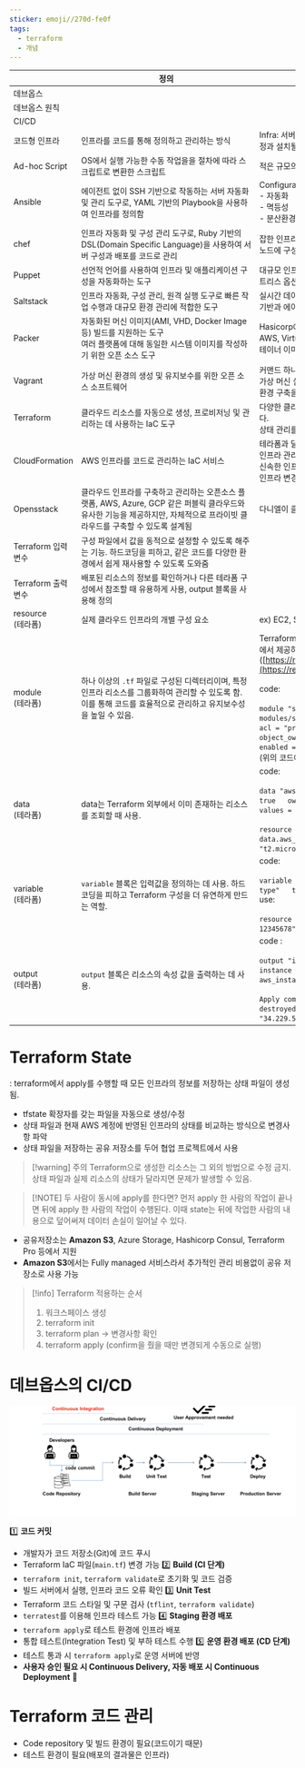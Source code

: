 ```yaml
---
sticker: emoji//270d-fe0f
tags:
  - terraform
  - 개념
---
```


|                   | <div style="width:300px">정의</div>                                                                        | 비고                                                                                                                                                                                                                                                                                                                                                                                                                                                                                                                            |
| ----------------- | -------------------------------------------------------------------------------------------------------- | ----------------------------------------------------------------------------------------------------------------------------------------------------------------------------------------------------------------------------------------------------------------------------------------------------------------------------------------------------------------------------------------------------------------------------------------------------------------------------------------------------------------------------- |
| 데브옵스              |                                                                                                          |                                                                                                                                                                                                                                                                                                                                                                                                                                                                                                                               |
| 데브옵스 원칙           |                                                                                                          |                                                                                                                                                                                                                                                                                                                                                                                                                                                                                                                               |
| CI/CD             |                                                                                                          |                                                                                                                                                                                                                                                                                                                                                                                                                                                                                                                               |
| 코드형 인프라           | 인프라를 코드를 통해 정의하고 관리하는 방식                                                                                 | Infra: 서버, 네트워크, 스토리지 등의 컴퓨팅 자원을 비롯하여 OS의 설정과 설치될 라이브러리 등 소프트웨어 실행에 필요한 모든 환경                                                                                                                                                                                                                                                                                                                                                                                                                                                 |
| Ad-hoc Script     | OS에서 실행 가능한 수동 작업을을 절차에 따라 스크립트로 변환한 스크립트                                                                | 적은 규모의 단순반복 및 단발성 작업에 유용                                                                                                                                                                                                                                                                                                                                                                                                                                                                                                      |
| Ansible           | 에이전트 없이 SSH 기반으로 작동하는 서버 자동화 및 관리 도구로, YAML 기반의 Playbook을 사용하여 인프라를 정의함                                  | Configuration Management Tool  <br>- 자동화  <br>- 멱등성  <br>- 분산환경 자체 지원                                                                                                                                                                                                                                                                                                                                                                                                                                                         |
| chef              | 인프라 자동화 및 구성 관리 도구로, Ruby 기반의 DSL(Domain Specific Language)을 사용하여 서버 구성과 배포를 코드로 관리                      | 잡한 인프라 환경에서 체계적인 관리가 가능하며, 에이전트를 통해 각 노드에 구성 정보를 적용                                                                                                                                                                                                                                                                                                                                                                                                                                                                           |
| Puppet            | 선언적 언어를 사용하여 인프라 및 애플리케이션 구성을 자동화하는 도구                                                                   | 대규모 인프라의 중앙 집중식 관리에 적합하며, 에이전트 기반/에이전트리스 옵션을 모두 제공                                                                                                                                                                                                                                                                                                                                                                                                                                                                            |
| Saltstack         | 인프라 자동화, 구성 관리, 원격 실행 도구로 빠른 작업 수행과 대규모 환경 관리에 적합한 도구                                                    | 실시간 데이터 수집 및 이벤트 기반 자동화 기능을 제공하며, 에이전트 기반과 에이전트리스 모드를 모두 지원                                                                                                                                                                                                                                                                                                                                                                                                                                                                   |
| Packer            | 자동화된 머신 이미지(AMI, VHD, Docker Image 등) 빌드를 지원하는 도구  <br>여러 플랫폼에 대해 동일한 시스템 이미지를 작성하기 위한 오픈 소스 도구          | Hasicorp에서 만든 인프라 관리 도구 중 하나이다.  <br>AWS, VirtualBox 및 VM웨어와 같은 가상 머신의 이미지, 도커 등 컨테이너 이미지도 생성이 가능하다.                                                                                                                                                                                                                                                                                                                                                                                                                          |
| Vagrant           | 가상 머신 환경의 생성 및 유지보수를 위한 오픈 소스 소프트웨어                                                                      | 커맨드 하나로 가상 구축이 완료된다.  <br>가상 머신 설정이 간단하다.  <br>환경 구축을 자동화할 수 있다.                                                                                                                                                                                                                                                                                                                                                                                                                                                              |
| Terraform         | 클라우드 리소스를 자동으로 생성, 프로비저닝 및 관리하는 데 사용하는 IaC 도구                                                            | 다양한 클라우드(AWS, Azure, GCP 등) 및 온프레미스 환경을 지원한다.  <br>상태 관리를 통해 인프라 변경 사항 추적이 가능하다.                                                                                                                                                                                                                                                                                                                                                                                                                                              |
| CloudFormation    | AWS 인프라를 코드로 관리하는 IaC 서비스                                                                                | 테라폼과 달리 AWS 전용  <br>인프라 관리 간소화  <br>신속한 인프라 복제  <br>인프라 변경 사항을 쉽게 제어 및 추적                                                                                                                                                                                                                                                                                                                                                                                                                                                     |
| Opensstack        | 클라우드 인프라를 구축하고 관리하는 오픈소스 플랫폼, AWS, Azure, GCP 같은 퍼블릭 클라우드와 유사한 기능을 제공하지만, 자체적으로 프라이빗 클라우드를 구축할 수 있도록 설계됨 | 다니엘이 클라우드 동작 방법 이해 안되면 한 번 해보라고 강추하심.                                                                                                                                                                                                                                                                                                                                                                                                                                                                                         |
| Terraform 입력변수    | 구성 파일에서 값을 동적으로 설정할 수 있도록 해주는 기능. 하드코딩을 피하고, 같은 코드를 다양한 환경에서 쉽게 재사용할 수 있도록 도와줌                           |                                                                                                                                                                                                                                                                                                                                                                                                                                                                                                                               |
| Terraform 출력변수    | 배포된 리소스의 정보를 확인하거나 다른 테라폼 구성에서 참조할 때 유용하게 사용, output 블록을 사용해 정의                                          |                                                                                                                                                                                                                                                                                                                                                                                                                                                                                                                               |
| resource<br>(테라폼) | 실제 클라우드 인프라의 개별 구성 요소                                                                                    | ex) EC2, S3, RDS 등                                                                                                                                                                                                                                                                                                                                                                                                                                                                                                            |
| module<br>(테라폼)   | 하나 이상의 `.tf` 파일로 구성된 디렉터리이며, 특정 인프라 리소스를 그룹화하여 관리할 수 있도록 함.  <br>이를 통해 코드를 효율적으로 관리하고 유지보수성을 높일 수 있음.    | Terraform은 모듈을 직접 작성할 수도 있지만, Terraform Registry에서 제공하는 모듈을 사용할 수도 있음.([https://registry.terraform.io/providers/hashicorp/aws/latest](https://registry.terraform.io/providers/hashicorp/aws/latest))  <br>  <br>code:  <br>  <br>`module "s3_bucket" {   source = "terraform-aws-modules/s3-bucket/aws"      bucket = "my-s3-bucket"   acl = "private"      control_object_ownership = true   object_ownership  = "ObjectWriter"      versioning = {   enabled = true   }   }   `  <br>(위의 코드에 경우 Terraform Registry에서 가져온 것) |
| data<br>(테라폼)     | data는 Terraform 외부에서 이미 존재하는 리소스를 조회할 때 사용.                                                              | code:  <br>  <br>`data "aws_ami" "latest_amazon_linux" {   most_recent = true   owners = ["amazon"]      filter {   name = "name"   values = ["amzn2-ami-hvm-*-x86_64-gp2"]}   }      `use:  <br>  <br>`resource "aws_instance" "example" {   ami = data.aws_ami.latest_amazon_linux.id   instance_type = "t2.micro"   }      `                                                                                                                                                                                               |
| variable<br>(테라폼) | `variable` 블록은 입력값을 정의하는 데 사용. 하드코딩을 피하고 Terraform 구성을 더 유연하게 만드는 역할.                                    | code:  <br>  <br>`variable "instance_type" {   description = "EC2 instance type"   type = string   default = "t2.micro"   }   `  <br>use:  <br>  <br>`resource "aws_instance" "example" {   ami = "ami-12345678"   instance_type = var.instance_type   }   `                                                                                                                                                                                                                                                                  |
| output<br>(테라폼)   | `output` 블록은 리소스의 속성 값을 출력하는 데 사용.                                                                       | code :  <br>  <br>`output "instance_public_ip" {   description = "EC2 instance public IP"   value = aws_instance.example.public_ip   }      `result:  <br>  <br>`Apply complete! Resources: 1 added, 0 changed, 0 destroyed.      Outputs:      instance_public_ip = "34.229.54.111"   `                                                                                                                                                                                                                                      |
# Terraform State
: terraform에서 apply를 수행할 때 모든 인프라의 정보를 저장하는 상태 파일이 생성됨.
- tfstate 확장자를 갖는 파일을 자동으로 생성/수정
- 상태 파일과 현재 AWS 계정에 반영된 인프라의 상태를 비교하는 방식으로 변경사항 파악
- 상태 파일을 저장하는 공유 저장소를 두어 협업 프로젝트에서 사용
> [!warning] 주의
> Terraform으로 생성한 리소스는 그 외의 방법으로 수정 금지.
> 상태 파일과 실제 리소스의 상태가 달라지면 문제가 발생할 수 있음. 

> [!NOTE] 두 사람이 동시에 apply를 한다면?
> 먼저 apply 한 사람의 작업이 끝나면 뒤에 apply 한 사람의 작업이 수행된다. 이때 state는 뒤에 작업한 사람의 내용으로 덮어써져 데이터 손실이 일어날 수 있다.

- 공유저장소는 **Amazon S3**, Azure Storage, Hashicorp Consul, Terraform Pro 등에서 지원
- **Amazon S3**에서는 Fully managed 서비스라서 추가적인 관리 비용없이 공유 저장소로 사용 가능

> [!info] Terraform 적용하는 순서
> 1. 워크스페이스 생성
> 2. terraform init
> 3. terraform plan -> 변경사항 확인
> 4. terraform apply (confirm을 줬을 때만 변경되게 수동으로 실행)

# 데브옵스의 CI/CD

![](images/Pasted%20image%2020250318104656.png)

1️⃣ **코드 커밋**
- 개발자가 코드 저장소(Git)에 코드 푸시
- Terraform IaC 파일(`main.tf`) 변경 가능
2️⃣ **Build (CI 단계)**
- `terraform init`, `terraform validate`로 초기화 및 코드 검증
- 빌드 서버에서 실행, 인프라 코드 오류 확인
3️⃣ **Unit Test**
- Terraform 코드 스타일 및 구문 검사 (`tflint`, `terraform validate`)
- `terratest`를 이용해 인프라 테스트 가능
4️⃣ **Staging 환경 배포**
- `terraform apply`로 테스트 환경에 인프라 배포
- 통합 테스트(Integration Test) 및 부하 테스트 수행
5️⃣ **운영 환경 배포 (CD 단계)**
- 테스트 통과 시 `terraform apply`로 운영 서버에 반영
- **사용자 승인 필요 시 Continuous Delivery, 자동 배포 시 Continuous Deployment** 🚀

# Terraform 코드 관리
- Code repository 및 빌드 환경이 필요(코드이기 때문)
- 테스트 환경이 필요(배포의 결과물은 인프라)
